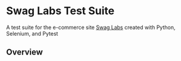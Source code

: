 # Swag Labs Test Suite 

A test suite for the e-commerce site [Swag Labs](https://www.saucedemo.com/) created with Python, Selenium, and Pytest

## Overview
